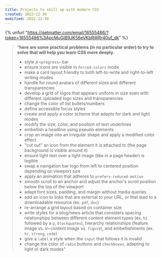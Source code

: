 ```yaml
---
title: Projects to skill up with modern CSS
created: 2022-12-30
modified: 2022-12-30
---
```


{% unfurl "https://getmatter.com/email/16555486/?token=16555486%3ApcMuGjB9JK56eVKbRWRr40uf_dk" %}

> "**here are some practical problems (in no particular order) to try to solve that will help you learn CSS more deeply.**
> * style a `<progress>` bar
> * ensure icons are visible in `forced-colors` mode
> * make a card layout friendly to both left-to-write and right-to-left writing modes
> * handle for round avatars of different sizes and different transparencies
> * develop a grid of logos that appears uniform in size even with different uploaded logo sizes and transparencies
> * change the color of list bullets/numbers
> * define accessible focus styles
> * create and apply a color scheme that adapts for dark and light modes
> * modify the size, color, and position of text underlines
> * embellish a headline using pseudo elements
> * crop an image into an irregular shape and apply a modified color effect
> * "cut out" an icon from the element it is attached to (the page background is visible around it)
> * ensure light text over a light image (like in a page header) is legible
> * swap a navigation bar logo from left to centered position depending on viewport size
> * apply an animation that adheres to `prefers-reduced-motion`
> * smooth scroll to an anchor and adjust the anchor's scroll position below the top of the viewport
> * adapt font sizes, padding, and margin without media queries
> * add an icon to links that are external to your URL, or that lead to a downloadable resource (ex. `pdf`, `doc`)
> * re-arrange a grid layout based on container size
> * write styles for a blog/news article that considers spacing relationships between different content element types (ex. `h2` followed by a `p`, `blockquotes`), hierarchy relationships (feature image vs. in-content image vs. `figure`), and embellishments (ex. `hr`, `strong`, `code`)
> * give a `label` a style when the `input` that follows it is invalid
> * change the color of `radio` buttons and `checkboxes`, adapting to light or dark modes"